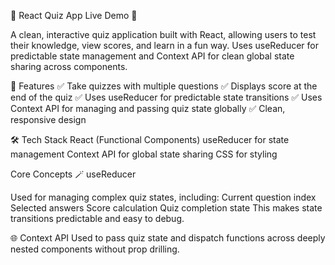 🧠 React Quiz App
Live Demo 🚀

A clean, interactive quiz application built with React, allowing users to test their knowledge, view scores, and learn in a fun way. Uses useReducer for predictable state management and Context API for clean global state sharing across components.

🚀 Features
✅ Take quizzes with multiple questions
✅ Displays score at the end of the quiz
✅ Uses useReducer for predictable state transitions
✅ Uses Context API for managing and passing quiz state globally
✅ Clean, responsive design

🛠️ Tech Stack
React (Functional Components)
useReducer for state management
Context API for global state sharing
CSS for styling

Core Concepts
🪄 useReducer

Used for managing complex quiz states, including:
Current question index
Selected answers
Score calculation
Quiz completion state
This makes state transitions predictable and easy to debug.

🌐 Context API
Used to pass quiz state and dispatch functions across deeply nested components without prop drilling.
